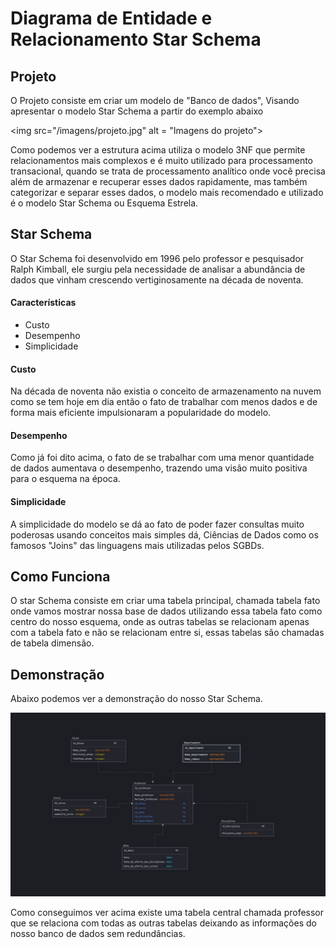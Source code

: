 
# Diagrama de Entidade e Relacionamento Star Schema

## Projeto

O Projeto consiste em criar um modelo de "Banco de dados", Visando apresentar o modelo Star Schema a partir do exemplo abaixo 

<img src="/imagens/projeto.jpg" alt = "Imagens do projeto">

Como podemos ver a estrutura acima utiliza o modelo 3NF que permite relacionamentos mais complexos e é muito utilizado para processamento transacional, quando se trata de processamento analítico onde você precisa além de armazenar e recuperar esses dados rapidamente, mas também categorizar e separar esses dados, o modelo mais recomendado e utilizado é o modelo Star Schema ou Esquema Estrela.

## Star Schema
O Star Schema foi desenvolvido em 1996 pelo professor e pesquisador Ralph Kimball, ele surgiu pela necessidade de analisar a abundância de dados que vinham crescendo vertiginosamente na década de noventa.

#### Características
- Custo
- Desempenho
- Simplicidade
#### Custo 
Na década de noventa não existia o conceito de armazenamento na nuvem como se tem hoje em dia então o fato de trabalhar com menos dados e de forma mais eficiente impulsionaram a popularidade do modelo.

#### Desempenho 
Como já foi dito acima, o fato de se trabalhar com uma menor quantidade de dados aumentava o desempenho, trazendo uma visão muito positiva para o esquema na época.

#### Simplicidade

A simplicidade do modelo se dá ao fato de poder fazer consultas muito poderosas usando conceitos mais simples dá, Ciências de Dados como os famosos "Joins" das linguagens mais utilizadas pelos SGBDs.

## Como Funciona 

O star Schema consiste em criar uma tabela principal, chamada tabela fato onde vamos mostrar nossa base de dados utilizando essa tabela fato como centro do nosso esquema, onde as outras tabelas se relacionam apenas com a tabela fato e não se relacionam entre si, essas tabelas são chamadas de tabela dimensão.

## Demonstração 

Abaixo podemos ver a demonstração do nosso Star Schema. 

<img src="/imagens/Star_Schema_DIo_Project.jpg" alt = "Star Schema">

Como conseguimos ver acima existe uma tabela central chamada professor que se relaciona com todas as outras tabelas deixando as informações do nosso banco de dados sem redundâncias.


